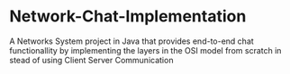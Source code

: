 # Network-Chat-Implementation
A Networks System project in Java that provides end-to-end chat functionallity by implementing the layers in the OSI model from scratch in stead of using Client Server Communication
